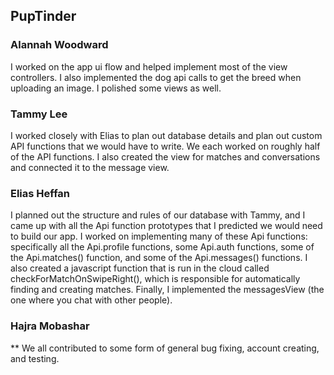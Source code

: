 ## PupTinder

### Alannah Woodward
I worked on the app ui flow and helped implement most of the view controllers. I also implemented the dog api calls to get the breed when uploading an image. I polished some views as well. 

### Tammy Lee
I worked closely with Elias to plan out database details and plan out custom API functions that we would have to write. We each worked on roughly half of the API functions. I also created the view for matches and conversations and connected it to the message view.

### Elias Heffan
I planned out the structure and rules of our database with Tammy, and I came up with all the Api function prototypes that I predicted we would need to build our app.
I worked on implementing many of these Api functions: specifically all the Api.profile functions, some Api.auth functions, some of the Api.matches() function, and some of the Api.messages() functions.
I also created a javascript function that is run in the cloud called checkForMatchOnSwipeRight(), which is responsible for automatically finding and creating matches.
Finally, I implemented the messagesView (the one where you chat with other people).

### Hajra Mobashar


** We all contributed to some form of general bug fixing, account creating, and testing. 
